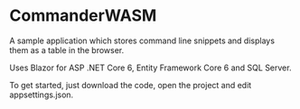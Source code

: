 # CommanderWASM

A sample application which stores command line snippets and displays them as a table in the browser.

Uses Blazor for ASP .NET Core 6, Entity Framework Core 6 and SQL Server.

To get started, just download the code, open the project and edit appsettings.json.
